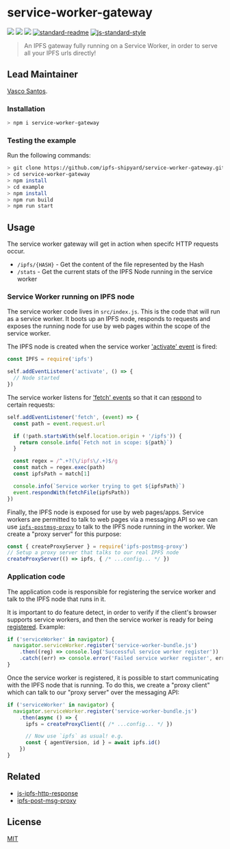 # service-worker-gateway

[![](https://img.shields.io/badge/made%20by-Protocol%20Labs-blue.svg?style=flat-square)](http://protocol.ai)
[![](https://img.shields.io/badge/project-IPFS-blue.svg?style=flat-square)](http://ipfs.io/)
[![](https://img.shields.io/badge/freenode-%23ipfs-blue.svg?style=flat-square)](http://webchat.freenode.net/?channels=%23ipfs)
[![standard-readme](https://img.shields.io/badge/standard--readme-OK-green.svg?style=flat-square)](https://github.com/RichardLitt/standard-readme)
[![js-standard-style](https://img.shields.io/badge/code%20style-standard-brightgreen.svg?style=flat-square)](https://github.com/feross/standard)

> An IPFS gateway fully running on a Service Worker, in order to serve all your IPFS urls directly!

## Lead Maintainer

[Vasco Santos](https://github.com/vasco-santos).

### Installation

```sh
> npm i service-worker-gateway
```

### Testing the example

Run the following commands:

```sh
> git clone https://github.com/ipfs-shipyard/service-worker-gateway.git
> cd service-worker-gateway
> npm install
> cd example
> npm install
> npm run build
> npm run start
```

## Usage

The service worker gateway will get in action when specifc HTTP requests occur.

- `/ipfs/{HASH}` - Get the content of the file represented by the Hash
- `/stats` - Get the current stats of the IPFS Node running in the service worker

### Service Worker running on IPFS node

The service worker code lives in `src/index.js`. This is the code that will run as a service worker. It boots up an IPFS node, responds to requests and exposes the running node for use by web pages within the scope of the service worker.

The IPFS node is created when the service worker ['activate' event](https://developer.mozilla.org/en-US/docs/Web/API/ServiceWorkerGlobalScope/onactivate) is fired:

```js
const IPFS = require('ipfs')

self.addEventListener('activate', () => {
  // Node started
})
```

The service worker listens for ['fetch' events](https://developer.mozilla.org/en-US/docs/Web/API/FetchEvent) so that it can [respond](https://developer.mozilla.org/en-US/docs/Web/API/Response/Response) to certain requests:

```js
self.addEventListener('fetch', (event) => {
  const path = event.request.url

  if (!path.startsWith(self.location.origin + '/ipfs')) {
    return console.info(`Fetch not in scope: ${path}`)
  }

  const regex = /^.+?(\/ipfs\/.+)$/g
  const match = regex.exec(path)
  const ipfsPath = match[1]

  console.info(`Service worker trying to get ${ipfsPath}`)
  event.respondWith(fetchFile(ipfsPath))
})
```

Finally, the IPFS node is exposed for use by web pages/apps. Service workers are permitted to talk to web pages via a messaging API so we can use [`ipfs-postmsg-proxy`](https://github.com/tableflip/ipfs-postmsg-proxy) to talk to the IPFS node running in the worker. We create a "proxy server" for this purpose:

```js
const { createProxyServer } = require('ipfs-postmsg-proxy')
// Setup a proxy server that talks to our real IPFS node
createProxyServer(() => ipfs, { /* ...config... */ })
```

### Application code

The application code is responsible for registering the service worker and talk to the IPFS node that runs in it.

It is important to do feature detect, in order to verify if the client's browser supports service workers, and then the service worker is ready for being [registered](https://developer.mozilla.org/en-US/docs/Web/API/ServiceWorkerContainer/register). Example:

```js
if ('serviceWorker' in navigator) {
  navigator.serviceWorker.register('service-worker-bundle.js')
    .then((reg) => console.log('Successful service worker register'))
    .catch((err) => console.error('Failed service worker register', err))
}
```

Once the service worker is registered, it is possible to start communicating with the IPFS node that is running. To do this, we create a "proxy client" which can talk to our "proxy server" over the messaging API:

```js
if ('serviceWorker' in navigator) {
  navigator.serviceWorker.register('service-worker-bundle.js')
    .then(async () => {
      ipfs = createProxyClient({ /* ...config... */ })

      // Now use `ipfs` as usual! e.g.
      const { agentVersion, id } = await ipfs.id()
    })
}
```

## Related

- [js-ipfs-http-response](https://github.com/ipfs/js-ipfs-http-response)
- [ipfs-post-msg-proxy](https://github.com/tableflip/ipfs-postmsg-proxy)

## License

[MIT](https://github.com/ipfs-shipyard/service-worker-gateway/blob/master/LICENSE)
